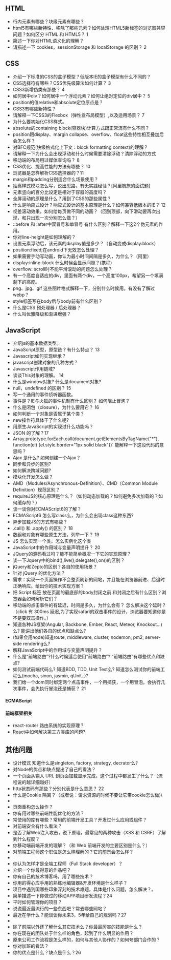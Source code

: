 ## HTML

- 行内元素有哪些？块级元素有哪些？
- html5有哪些新特性、移除了那些元素？如何处理HTML5新标签的浏览器兼容问题？如何区分 HTML 和 HTML5？   1
- 简述一下你对HTML语义化的理解？
- 请描述一下 cookies，sessionStorage 和 localStorage 的区别？ 2

## CSS

- 介绍一下标准的CSS的盒子模型？低版本IE的盒子模型有什么不同的？
- CSS选择符有哪些？CSS优先级算法如何计算？ 3
- CSS3新增伪类有那些？  4
- 如何居中div？如何居中一个浮动元素？如何让绝对定位的div居中？ 5
- position的值relative和absolute定位原点是？
- CSS3有哪些新特性？
- 请解释一下CSS3的Flexbox（弹性盒布局模型）,以及适用场景？ 7
- 为什么要初始化CSS样式。
- absolute的containing block(容器块)计算方式跟正常流有什么不同？
- position跟display、margin collapse、overflow、float这些特性相互叠加后会怎么样？
- 对BFC规范(块级格式化上下文：block formatting context)的理解？
- 请解释一下为什么会出现浮动和什么时候需要清除浮动？清除浮动的方式
- 移动端的布局用过媒体查询吗？  8
- CSS优化、提高性能的方法有哪些？ 10
- 浏览器是怎样解析CSS选择器的？11
- margin和padding分别适合什么场景使用？
- 抽离样式模块怎么写，说出思路，有无实践经验？[阿里航旅的面试题]
- 元素竖向的百分比设定是相对于容器的高度吗？
- 全屏滚动的原理是什么？用到了CSS的那些属性？
- 什么是响应式设计？响应式设计的基本原理是什么？如何兼容低版本的IE？ 12
- 视差滚动效果，如何给每页做不同的动画？（回到顶部，向下滑动要再次出现，和只出现一次分别怎么做？）
- ::before 和 :after中双冒号和单冒号 有什么区别？解释一下这2个伪元素的作用。
- 你对line-height是如何理解的？
- 设置元素浮动后，该元素的display值是多少？（自动变成display:block）
- position:fixed;在android下无效怎么处理？
- 如果需要手动写动画，你认为最小时间间隔是多久，为什么？（阿里）
- display:inline-block 什么时候会显示间隙？(携程)
- overflow: scroll时不能平滑滚动的问题怎么处理？
- 有一个高度自适应的div，里面有两个div，一个高度100px，希望另一个填满剩下的高度。
- png、jpg、gif 这些图片格式解释一下，分别什么时候用。有没有了解过webp？
- style标签写在body后与body前有什么区别？
- 什么是CSS 预处理器 / 后处理器？
- 什么叫优雅降级和渐进增强？

## JavaScript

- 介绍js的基本数据类型。
- JavaScript原型，原型链 ? 有什么特点？ 13
- Javascript如何实现继承？
- javascript创建对象的几种方式？
- Javascript作用链域?
- 谈谈This对象的理解。 14
- 什么是window对象? 什么是document对象?
- null，undefined 的区别？ 15
- 写一个通用的事件侦听器函数。
- 事件是？IE与火狐的事件机制有什么区别？ 如何阻止冒泡？
- 什么是闭包（closure），为什么要用它？ 16
- 如何判断一个对象是否属于某个类？
- new操作符具体干了什么呢?
- 用原生JavaScript的实现过什么功能吗？
- JSON 的了解？17
- Array.prototype.forEach.call(document.getElementsByTagName("*"), function(el) {el.style.border="1px solid black"})` 能解释一下这段代码的意思吗？
- Ajax 是什么? 如何创建一个Ajax？
- 同步和异步的区别?
- 如何解决跨域问题?
- 模块化开发怎么做？
- AMD（Modules/Asynchronous-Definition）、CMD（Common Module Definition）规范区别？
- requireJS的核心原理是什么？（如何动态加载的？如何避免多次加载的？如何缓存的？）
- 谈一谈你对ECMAScript6的了解？
- ECMAScript6 怎么写class么，为什么会出现class这种东西?
- 异步加载JS的方式有哪些？
- .call() 和 .apply() 的区别？ 18
- 数组和对象有哪些原生方法，列举一下？ 19
- JS 怎么实现一个类。怎么实例化这个类
- JavaScript中的作用域与变量声明提升？ 20
- JQuery的源码看过吗？能不能简单概况一下它的实现原理？
- 谈一下Jquery中的bind(),live(),delegate(),on()的区别？
- jQuery和Zepto的区别？各自的使用场景？
- 针对 jQuery 的优化方法？
- 需求：实现一个页面操作不会整页刷新的网站，并且能在浏览器前进、后退时正确响应。给出你的技术实现方案？
- 把 Script 标签 放在页面的最底部的body封闭之前 和封闭之后有什么区别？浏览器会如何解析它们？
- 移动端的点击事件的有延迟，时间是多久，为什么会有？ 怎么解决这个延时？（click 有 300ms 延迟,为了实现safari的双击事件的设计，浏览器要知道你是不是要双击操作。）
- 知道各种JS框架(Angular, Backbone, Ember, React, Meteor, Knockout...)么? 能讲出他们各自的优点和缺点么?
- (如果会用node)知道route, middleware, cluster, nodemon, pm2, server-side rendering么?
- 解释JavaScript中的作用域与变量声明提升？
- 什么是“前端路由”?什么时候适合使用“前端路由”? “前端路由”有哪些优点和缺点?
- 如何测试前端代码么? 知道BDD, TDD, Unit Test么? 知道怎么测试你的前端工程么(mocha, sinon, jasmin, qUnit..)?
- 我们给一个dom同时绑定两个点击事件，一个用捕获，一个用冒泡。会执行几次事件，会先执行冒泡还是捕获？ 21


#### ECMAScript

#### 前端框架相关

- react-router 路由系统的实现原理？
- React中如何解决第三方类库的问题?


## 其他问题

- 设计模式 知道什么是singleton, factory, strategy, decrator么?
- 对Node的优点和缺点提出了自己的看法？
- 一个页面从输入 URL 到页面加载显示完成，这个过程中都发生了什么？（流程说的越详细越好）
- http状态码有那些？分别代表是什么意思？ 22
- 什么是Cookie 隔离？（或者说：请求资源的时候不要让它带cookie怎么做)\
- ​
- 页面重构怎么操作？
- 你有用过哪些前端性能优化的方法？
- 常使用的库有哪些？常用的前端开发工具？开发过什么应用或组件？
- 对前端安全有什么看法？
- 是否了解Web注入攻击，说下原理，最常见的两种攻击（XSS 和 CSRF）了解到什么程度？
- 你移动端前端开发的理解？（和 Web 前端开发的主要区别是什么？）
- 对前端工程师这个职位是怎么样理解的？它的前景会怎么样？
- ​
- 你认为怎样才是全端工程师（Full Stack developer）？
- 介绍一个你最得意的作品吧？
- 你有自己的技术博客吗，用了哪些技术？
- 你用的得心应手用的熟练地编辑器&开发环境是什么样子？
- 项目中遇到国哪些印象深刻的技术难题，具体是什么问题，怎么解决？。
- 简单描述一下你做过的移动APP项目研发流程？24
- 平时如何管理你的项目？
- 说说最近最流行的一些东西吧？常去哪些网站？
- 最近在学什么？能谈谈你未来3，5年给自己的规划吗？27
- ​
- 除了前端以外还了解什么其它技术么？你最最厉害的技能是什么？
- 你在现在的团队处于什么样的角色，起到了什么明显的作用？
- 原来公司工作流程是怎么样的，如何与其他人协作的？如何夸部门合作的？
- 你对加班的看法？
- 你的优点是什么？缺点是什么？26

